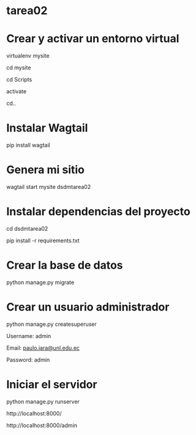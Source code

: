# tarea02

# Crear y activar un entorno virtual

virtualenv mysite

cd mysite

cd Scripts

activate

cd..

# Instalar Wagtail

pip install wagtail

# Genera mi sitio

wagtail start mysite dsdmtarea02

# Instalar dependencias del proyecto

cd dsdmtarea02

pip install -r requirements.txt

# Crear la base de datos

python manage.py migrate

# Crear un usuario administrador

python manage.py createsuperuser

Username: admin 

Email: paulo.jara@unl.edu.ec 

Password: admin

# Iniciar el servidor

python manage.py runserver

http://localhost:8000/

http://localhost:8000/admin